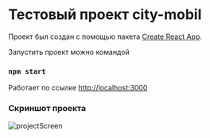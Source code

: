 # Тестовый проект city-mobil

Проект был создан с помощью пакета [Create React App](https://github.com/facebook/create-react-app).

Запустить проект можно командой 

### `npm start`

Работает по ссылке [http://localhost:3000](http://localhost:3000)

### Скриншот проекта

![projectScreen](https://sun9-51.userapi.com/impg/GOoPEypH53sphRPzB-74zKDPmp0gbwLY_Hl3zQ/5DrSO3JDO0w.jpg?size=1920x1040&quality=96&sign=15733fe85c4263c121b695c8b6ed3015)
